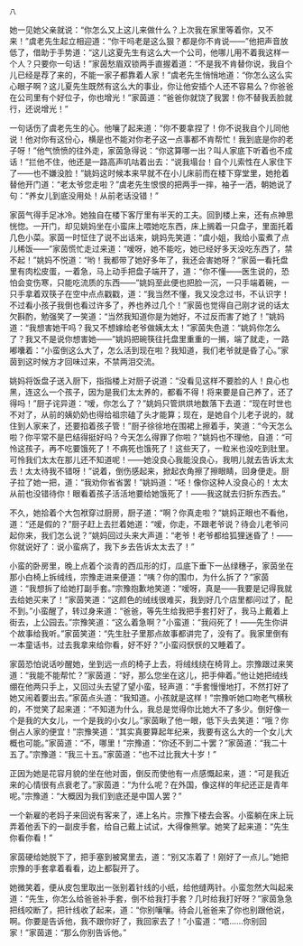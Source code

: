    八 

   她一见她父亲就说：“你怎么又上这儿来做什么？上次我在家里等着你，又不来！”虞老先生起立相迎道：“你干吗老是这么狠？都是你不肯说——”他把声音放低了，借助于手势道：“这儿这夏先生有这么大一个公司，他哪儿用不着我这样一个人？只要你一句话！”家茵愁眉双锁两手直握着道：“不是我不肯替你说，我自个儿已经是荐了来的，不能一家子都靠着人家！”虞老先生悄悄地道：“你怎么这么实心眼子啊？这儿夏先生既然有这么大的事业，你让他安插个人还不容易么？你爸爸在公司里有个好位子，你也增光！”家茵道：“爸爸你就饶了我罢！你不替我丢脸就行，还说增光！”

   一句话伤了虞老先生的心。他嚷了起来道：“你不要拿捏了！你不说我自个儿同他说！他对你有这份心，横是也不能对你老子这一点事都不肯帮忙！我到底是你的老子呀！”他气愤愤的往外走，家茵急得说：“你这算哪一出？叫人家底下听着也不成话！”拦他不住，他还是一路高声叽咕着出去：“说我塌台！自个儿索性在人家住下了——也不嫌没脸！”姚妈这时候本来早就不在小儿床前而在楼下穿堂里，她抢着替他开门道：“老太爷您走啦？”虞老先生恨恨的把两手一摔，袖子一洒，朝她说了句：“养女儿到底没用处！从前老话没错！”

   家茵气得手足冰冷。她独自在楼下客厅里有半天的工夫。回到楼上来，还有点神思恍惚。一开门，却见姚妈坐在小蛮床上喂她吃东西，床上搁着一只盘子，里面托着几色小菜。家茵一时怔住了说不出话来，姚妈先笑道：“虞小姐，我给小蛮煮了点儿稀饭——”家茵慌忙走过来道：“嗳呀，她不能吃，她已经好多天没吃东西了，禁不起！”姚妈不悦道：“哟！我都带了她好多年了，我还会害她呀？”家茵一看托盘里有肉松皮蛋，一着急，马上动手把盘子端开了，道：“你不懂——医生说的，恐怕会变伤寒，只能吃流质的东西——”姚妈至此便也把脸一沉，一只手端着碗，一只手拿着双筷子在空中点点戳戳，道：“我当然不懂，我又没念过书，不认识字！不过看小孩子我倒也看过许多了，养也养过几个！”家茵也觉得自己刚才说的话太欠斟酌，勉强笑了一笑道：“当然我知道你是为她好，不过反而害了她了！”姚妈道：“我想害她干吗？我又不想嫁给老爷做姨太太！”家茵失色道：“姚妈你怎么了？我又不是说你想害她——”姚妈把碗筷往托盘里重重的一搁，端了就走，一路嘟囔着：“小蛮倒这么大了，怎么活到现在啦？我知道，我们老爷就是昏了心。”家茵到这时候方才回味过来，不禁两泪交流。

   姚妈将饭盘子送入厨下，指指楼上对厨子说道：“没看见这样不要脸的人！良心也黑，连这么一个孩子，因为是我们太太养的，都看不得！将来要是自己养了，还了得吗！”厨子诧异道：“嗳，你怎么了？”姚妈只管烘烘地数落下去道：“现在时世也不对了，从前的姨奶奶也得给祖宗磕了头才能算；现在，是她自个儿老子说的，就住到人家来了，还要掐着孩子管！”厨子徐徐地在围裙上擦着手，笑道：“今天怎么啦？你平常不是巴结得挺好吗？今天怎么得罪了你啦？”姚妈也不理他，自道：“可怜这孩子，再不吃要饿死了！不病死也饿死了！这些天了，一粒米也没吃到肚里。可怜我们太太在那儿还不知道呢！——她没良心我能没良心，我明儿就去告诉太太去！太太待我不错呀！”说着，倒伤感起来，掀起衣角擦了擦眼睛，回身便走。厨子拉了她一把，道：“我劝你省省罢！”姚妈道：“呸！像你这种人没良心的！太太从前也没错待你！眼看着孩子活活地要给她饿死了！——我这就去归折东西去。”

   不久，她拾着个大包袱穿过厨房，厨子道：“啊？你真走啦？”姚妈正眼也不看他，道：“还是假的？”厨子赶上去拦着她道：“嗳，你走，不跟老爷说？待会儿老爷问起你来，我们怎么说？”姚妈回过头来大声道：“老爷！老爷都给狐狸迷昏了！——你就说好了：说小蛮病了，我下乡去告诉太太去了！”

   小蛮的卧房里，晚上点着个淡青的西瓜形的灯，瓜底下垂下一丛绿穗子，家茵坐在那小白椅上拆绒线，宗豫走进来便道：“咦？你的围巾，为什么拆了？”家茵道：“我想拆了给她打副手套。”宗豫抱歉地笑道：“嗳呀，真是——我要是记得我就去给她买来了！”家茵笑道：“这颜色的绒线很难买，我到好几个店里都问过了，配不到。”小蛮醒了，转过身来道：“爸爸，等先生给我把手套打好了，我马上戴着上街去，上公园去。”宗豫笑道：“这么着急啊？”小蛮道：“我闷死了！——先生你讲个故事给我听。”家茵笑道：“先生肚子里那点故事都讲完了，没有了。我家里倒有一本童话书，过去我拿来给你看，好不好？”小蛮闷恹恹的又睡着了。

   家茵恐怕说话吵醒她，坐到远一点的椅子上去，将绒线绕在椅背上。宗豫跟过来笑道：“我能不能帮忙？”家茵道：“好，那么您坐在这儿，把手伸着。”他让她把绒线绷在他两只手上，又回过头去望了望小蛮，轻声道：“手套慢慢地打，不然打好了她又闹着要出去。”家茵点头道：“我知道。小孩就是这样！”宗豫听她口吻老气横秋的，不觉笑了起来道：“不知道为什么，我总是觉得你比她大不了多少。倒好像一个是我的大女儿，一个是我的小女儿。”家茵瞅了他一眼，低下头去笑道：“哦？你倒占人家的便宜！”宗豫笑道：“其实真要算起年纪来，我要有这么大的一个女儿大概也可能。”家茵道：“不，哪里！”宗豫道：“你还不到二十罢？”家茵道：“我二十五了。”宗豫道：“我三十五。”家茵道：“也不过比我大十岁！”

   正因为她是花容月貌的坐在他对面，倒反而使他有一点感慨起来，道：“可是我近来的心情很有点衰老了。”家茵道：“为什么呢？在外国，像这样的年纪还正是青年呢。”宗豫道：“大概因为我们到底还是中国人罢？”

   一个新雇的老妈子来回说有客来了，递上名片。宗豫下楼去会客。小蛮躺在床上玩弄着他丢下的一副皮手套，给自己戴上试试，大得像熊掌。她笑了起来道：“先生你看你看！”

   家茵硬给她脱下了，把手塞到被窝里去，道：“别又冻着了！刚好了一点儿。”她把宗豫的手套拿着看看，边上都裂开了。

   她微笑着，便从皮包里取出一张别着针线的小纸，给他缝两针。小蛮忽然大叫起来道：“先生，你怎么给爸爸补手套，倒不给我打手套？几时给我打好呀？”家茵急急把线咬断了，把针线收了起来，道：“你别嚷嚷。待会儿爸爸来了你也别跟他说，啊。你要是告诉他，我不跟你好了，我回家去了！”小蛮道：“唔……你别回家！”家茵道：“那么你别告诉他。”

